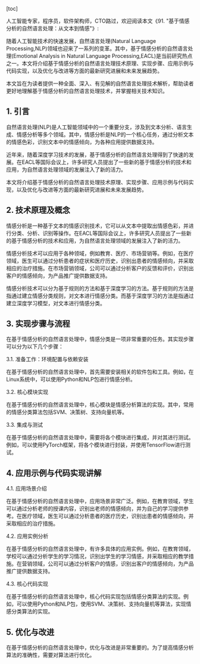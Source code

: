 
[toc]                    
                
                
人工智能专家，程序员，软件架构师，CTO路过，欢迎阅读本文《91. "基于情感分析的自然语言处理：从文本到情感"》:

随着人工智能技术的快速发展，自然语言处理(Natural Language Processing,NLP)领域也迎来了一系列的变革。其中，基于情感分析的自然语言处理(Emotional Analysis in Natural Language Processing,EACL)是当前研究热点之一。本文将介绍基于情感分析的自然语言处理技术原理、实现步骤、应用示例与代码实现，以及优化与改进等方面的最新研究进展和未来发展趋势。

本文旨在为读者提供一种全面、深入、有见解的自然语言处理技术解析，帮助读者更好地理解基于情感分析的自然语言处理技术，并掌握相关技术知识。

## 1. 引言

自然语言处理(NLP)是人工智能领域中的一个重要分支，涉及到文本分析、语言生成、情感分析等多个领域。其中，情感分析是NLP的一个核心任务，通过分析文本的情感色彩，识别文本中的情感倾向，为各种应用提供数据支持。

近年来，随着深度学习技术的发展，基于情感分析的自然语言处理得到了快速的发展。在EACL等国际会议上，许多研究人员提出了一些新的基于情感分析的技术和应用，为自然语言处理领域的发展注入了新的活力。

本文将介绍基于情感分析的自然语言处理技术原理、实现步骤、应用示例与代码实现，以及优化与改进等方面的最新研究进展和未来发展趋势。

## 2. 技术原理及概念

情感分析是一种基于文本的情感识别技术，它可以从文本中提取出情感色彩，并进行分类、分析、识别等操作。在EACL等国际会议上，许多研究人员提出了一些新的基于情感分析的技术和应用，为自然语言处理领域的发展注入了新的活力。

情感分析技术可以应用于各种领域，例如教育、医疗、市场营销等。例如，在医疗领域，医生可以通过分析患者的症状和医疗历史，识别出患者的情感倾向，并采取相应的治疗措施。在市场营销领域，公司可以通过分析客户的反馈和评价，识别出客户的情感倾向，为产品推广提供数据支持。

情感分析技术可以分为基于规则的方法和基于深度学习的方法。基于规则的方法是指通过建立情感分类规则，对文本进行情感分类。而基于深度学习的方法是指通过建立深度学习模型，对文本进行情感分类。

## 3. 实现步骤与流程

在基于情感分析的自然语言处理中，情感分类是一项非常重要的任务。其实现步骤可以分为以下几个步骤：

3.1. 准备工作：环境配置与依赖安装

在基于情感分析的自然语言处理中，首先需要安装相关的软件包和工具。例如，在Linux系统中，可以使用Python和NLP包进行情感分析。

3.2. 核心模块实现

在基于情感分析的自然语言处理中，核心模块是情感分析算法的实现。其中，常用的情感分类算法包括SVM、决策树、支持向量机等。

3.3. 集成与测试

在基于情感分析的自然语言处理中，需要将各个模块进行集成，并对其进行测试。例如，可以使用PyTorch框架，将各个模块进行封装，并使用TensorFlow进行测试。

## 4. 应用示例与代码实现讲解

4.1. 应用场景介绍

在基于情感分析的自然语言处理中，应用场景非常广泛。例如，在教育领域，学生可以通过分析老师的授课内容，识别出老师的情感倾向，并为自己的学习提供参考。在医疗领域，医生可以通过分析患者的医疗历史，识别出患者的情感倾向，并采取相应的治疗措施。

4.2. 应用实例分析

在基于情感分析的自然语言处理中，有许多具体的应用实例。例如，在教育领域，学校可以通过分析学生的学习情况，识别出学生的学习情感，并采取相应的教学措施。在营销领域，公司可以通过分析客户的情感，识别出客户的情感倾向，为产品推广提供数据支持。

4.3. 核心代码实现

在基于情感分析的自然语言处理中，核心代码实现包括情感分类算法的实现。例如，可以使用Python和NLP包，使用SVM、决策树、支持向量机等算法，实现情感分类算法的实现。

## 5. 优化与改进

在基于情感分析的自然语言处理中，优化与改进是非常重要的。为了提高情感分析算法的准确性，需要对算法进行优化。

